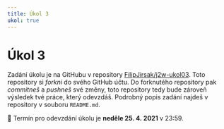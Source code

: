 ```yaml
---
title: Úkol 3
ukol: true
---
```

# Úkol 3
Zadání úkolu je na GitHubu v repository [FilipJirsak/j2w-ukol03](https://github.com/FilipJirsak/j2w-ukol03). Toto repository si _forkni_ do svého GitHub účtu. Do forknutého repository
pak _commitneš_ a _pushneš_ své změny, toto repository tedy bude zároveň výsledek tvé práce, který odevzdáš. Podrobný popis zadání najdeš v repository v souboru `README.md`.

📆 Termín pro odevzdání úkolu je **neděle 25. 4. 2021** v 23:59.
